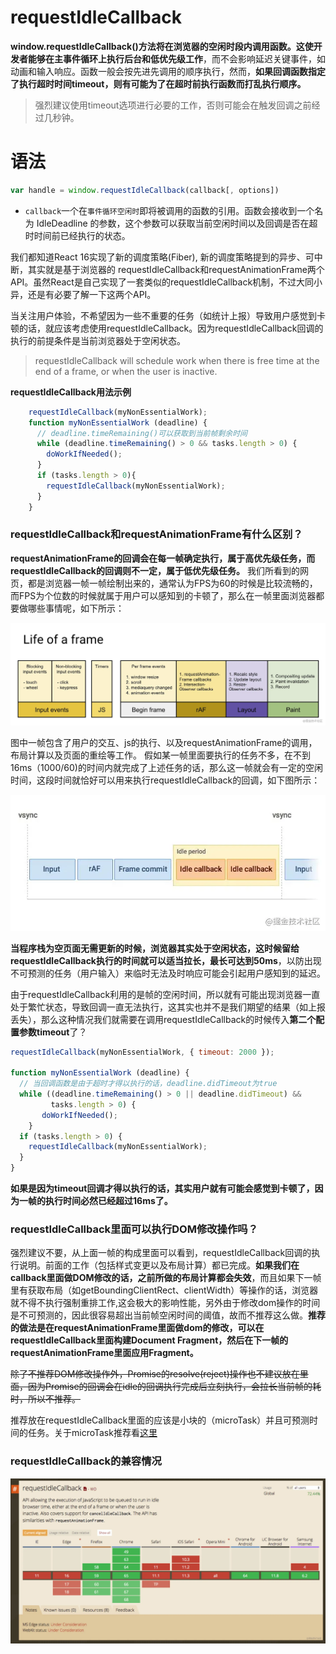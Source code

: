 # requestIdleCallback
**window.requestIdleCallback()**方法将在浏览器的空闲时段内调用函数。这使开发者能够在**主事件循环上执行后台和低优先级工作**，而不会影响延迟关键事件，如动画和输入响应。函数一般会按先进先调用的顺序执行，然而，**如果回调函数指定了执行超时时间timeout，则有可能为了在超时前执行函数而打乱执行顺序。**

> 强烈建议使用timeout选项进行必要的工作，否则可能会在触发回调之前经过几秒钟。

# 语法

```js
var handle = window.requestIdleCallback(callback[, options])
```

- `callback`一个在`事件循环空闲时`即将被调用的函数的引用。函数会接收到一个名为 IdleDeadline 的参数，这个参数可以获取当前空闲时间以及回调是否在超时时间前已经执行的状态。



我们都知道React 16实现了新的调度策略(Fiber), 新的调度策略提到的异步、可中断，其实就是基于浏览器的 requestIdleCallback和requestAnimationFrame两个API。虽然React是自己实现了一套类似的requestIdleCallback机制，不过大同小异，还是有必要了解一下这两个API。



当关注用户体验，不希望因为一些不重要的任务（如统计上报）导致用户感觉到卡顿的话，就应该考虑使用requestIdleCallback。因为requestIdleCallback回调的执行的前提条件是当前浏览器处于空闲状态。

> requestIdleCallback will schedule work when there is free time at the end of a frame, or when the user is inactive.



**requestIdleCallback用法示例**

```js
    requestIdleCallback(myNonEssentialWork);
    function myNonEssentialWork (deadline) {
      // deadline.timeRemaining()可以获取到当前帧剩余时间
      while (deadline.timeRemaining() > 0 && tasks.length > 0) {
        doWorkIfNeeded();
      }
      if (tasks.length > 0){
        requestIdleCallback(myNonEssentialWork);
      }
    }
```



### requestIdleCallback和requestAnimationFrame有什么区别？

**requestAnimationFrame的回调会在每一帧确定执行，属于高优先级任务，而requestIdleCallback的回调则不一定，属于低优先级任务。** 我们所看到的网页，都是浏览器一帧一帧绘制出来的，通常认为FPS为60的时候是比较流畅的，而FPS为个位数的时候就属于用户可以感知到的卡顿了，那么在一帧里面浏览器都要做哪些事情呢，如下所示：

![img](image/162d853396355715~tplv-t2oaga2asx-watermark.awebp)



图中一帧包含了用户的交互、js的执行、以及requestAnimationFrame的调用，布局计算以及页面的重绘等工作。 假如某一帧里面要执行的任务不多，在不到16ms（1000/60)的时间内就完成了上述任务的话，那么这一帧就会有一定的空闲时间，这段时间就恰好可以用来执行requestIdleCallback的回调，如下图所示：



![img](image/162d8538cf65118c~tplv-t2oaga2asx-watermark.awebp)



**当程序栈为空页面无需更新的时候，浏览器其实处于空闲状态，这时候留给requestIdleCallback执行的时间就可以适当拉长，最长可达到50ms**，以防出现不可预测的任务（用户输入）来临时无法及时响应可能会引起用户感知到的延迟。



由于requestIdleCallback利用的是帧的空闲时间，所以就有可能出现浏览器一直处于繁忙状态，导致回调一直无法执行，这其实也并不是我们期望的结果（如上报丢失），那么这种情况我们就需要在调用requestIdleCallback的时候传入**第二个配置参数timeout**了？



```js
requestIdleCallback(myNonEssentialWork, { timeout: 2000 });

function myNonEssentialWork (deadline) {
  // 当回调函数是由于超时才得以执行的话，deadline.didTimeout为true
  while ((deadline.timeRemaining() > 0 || deadline.didTimeout) &&
         tasks.length > 0) {
       doWorkIfNeeded();
    }
  if (tasks.length > 0) {
    requestIdleCallback(myNonEssentialWork);
  }
}
```

**如果是因为timeout回调才得以执行的话，其实用户就有可能会感觉到卡顿了，因为一帧的执行时间必然已经超过16ms了。**



### requestIdleCallback里面可以执行DOM修改操作吗？

强烈建议不要，从上面一帧的构成里面可以看到，requestIdleCallback回调的执行说明。前面的工作（包括样式变更以及布局计算）都已完成。**如果我们在callback里面做DOM修改的话，之前所做的布局计算都会失效**，而且如果下一帧里有获取布局（如getBoundingClientRect、clientWidth）等操作的话，浏览器就不得不执行强制重排工作,这会极大的影响性能，另外由于修改dom操作的时间是不可预测的，因此很容易超出当前帧空闲时间的阈值，故而不推荐这么做。**推荐的做法是在requestAnimationFrame里面做dom的修改，可以在requestIdleCallback里面构建Document Fragment，然后在下一帧的requestAnimationFrame里面应用Fragment。**

<!--为什么？-->

~~除了不推荐DOM修改操作外，Promise的resolve(reject)操作也不建议放在里面，因为Promise的回调会在idle的回调执行完成后立刻执行，会拉长当前帧的耗时，所以不推荐。~~

推荐放在requestIdleCallback里面的应该是小块的（microTask）并且可预测时间的任务。关于microTask推荐看[这里](https://juejin.cn/post/6844903476527366151)



### requestIdleCallback的兼容情况



![img](image/162d853d345e1eb0~tplv-t2oaga2asx-watermark.awebp)

